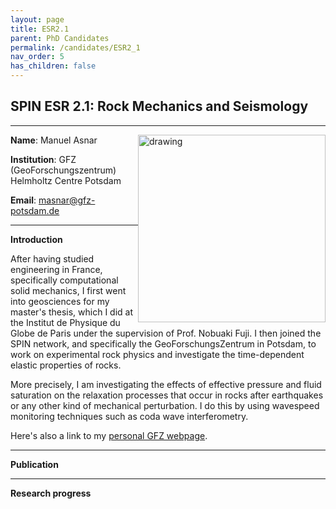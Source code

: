 ```yaml
---
layout: page
title: ESR2.1
parent: PhD Candidates
permalink: /candidates/ESR2_1
nav_order: 5
has_children: false
---
```


## SPIN ESR 2.1: Rock Mechanics and Seismology

---
__Name__: Manuel Asnar           <img src="/candidates/files/esr2_1_1.png" alt="drawing" width="300" style="float:right"/>

__Institution__: GFZ (GeoForschungszentrum) Helmholtz Centre Potsdam

__Email__: masnar@gfz-potsdam.de

---
__Introduction__

After having studied engineering in France, specifically computational solid mechanics, I first went into geosciences for my master's thesis, which I did at the Institut de Physique du Globe de Paris under the supervision of Prof. Nobuaki Fuji. I then joined the SPIN network, and specifically the GeoForschungsZentrum in Potsdam, to work on experimental rock physics and investigate the time-dependent elastic properties of rocks.

More precisely, I am investigating the effects of effective pressure and fluid saturation on the relaxation processes that occur in rocks after earthquakes or any other kind of mechanical perturbation. I do this by using wavespeed monitoring techniques such as coda wave interferometry.

Here's also a link to my [personal GFZ webpage](https://www.gfz-potsdam.de/staff/manuel.asnar/sec24).

---
__Publication__


---
__Research progress__





